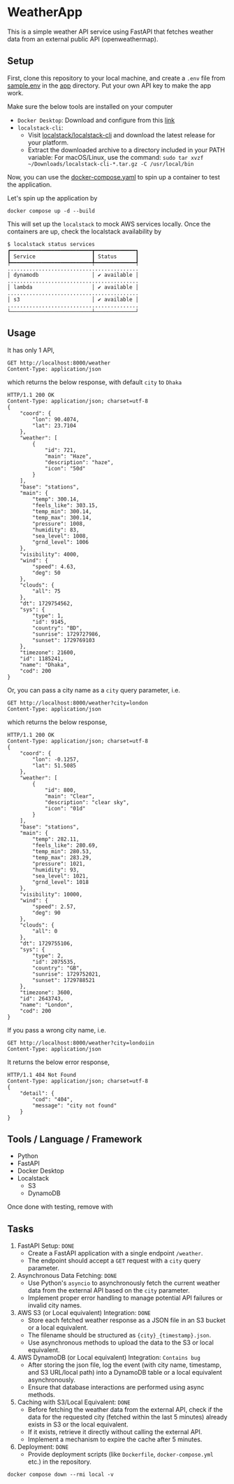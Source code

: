 # WeatherApp

This is a simple weather API service using FastAPI that fetches weather
data from an external public API (openweathermap).

## Setup

First, clone this repository to your local machine, and create a `.env` file
from [sample.env](./app/sample.env) in the [app](./app) directory. Put your
own API key to make the app work.

Make sure the below tools are installed on your computer

* `Docker Desktop`: Download and configure from this [link](https://docs.docker.com/get-started/get-docker/)
* `localstack-cli`:
    * Visit [localstack/localstack-cli](https://github.com/localstack/localstack-cli/releases/latest) and download the
      latest release for your platform.
    * Extract the downloaded archive to a directory included in your PATH variable: For macOS/Linux, use the command:
      `sudo tar xvzf ~/Downloads/localstack-cli-*.tar.gz -C /usr/local/bin`

Now, you can use the [docker-compose.yaml](./docker-compose.yaml) to spin up a
container to test the application.

Let's spin up the application by

```
docker compose up -d --build
```

This will set up the `localstack` to mock AWS services locally. Once the
containers are up, check the localstack availability by

```
$ localstack status services
┏━━━━━━━━━━━━━━━━━━━━━━━━━━┳━━━━━━━━━━━━━┓
┃ Service                  ┃ Status      ┃
┡━━━━━━━━━━━━━━━━━━━━━━━━━━╇━━━━━━━━━━━━━┩
..........................................
│ dynamodb                 │ ✔ available │
..........................................
│ lambda                   │ ✔ available │
..........................................
│ s3                       │ ✔ available │
..........................................
└──────────────────────────┴─────────────┘

```

## Usage

It has only 1 API,

```
GET http://localhost:8000/weather
Content-Type: application/json
```

which returns the below response, with default `city` to `Dhaka`

```
HTTP/1.1 200 OK
Content-Type: application/json; charset=utf-8
{
    "coord": {
        "lon": 90.4074,
        "lat": 23.7104
    },
    "weather": [
        {
            "id": 721,
            "main": "Haze",
            "description": "haze",
            "icon": "50d"
        }
    ],
    "base": "stations",
    "main": {
        "temp": 300.14,
        "feels_like": 303.15,
        "temp_min": 300.14,
        "temp_max": 300.14,
        "pressure": 1008,
        "humidity": 83,
        "sea_level": 1008,
        "grnd_level": 1006
    },
    "visibility": 4000,
    "wind": {
        "speed": 4.63,
        "deg": 50
    },
    "clouds": {
        "all": 75
    },
    "dt": 1729754562,
    "sys": {
        "type": 1,
        "id": 9145,
        "country": "BD",
        "sunrise": 1729727986,
        "sunset": 1729769103
    },
    "timezone": 21600,
    "id": 1185241,
    "name": "Dhaka",
    "cod": 200
}
```

Or, you can pass a city name as a `city` query parameter, i.e.

```
GET http://localhost:8000/weather?city=london
Content-Type: application/json
```

which returns the below response,

```
HTTP/1.1 200 OK
Content-Type: application/json; charset=utf-8
{
    "coord": {
        "lon": -0.1257,
        "lat": 51.5085
    },
    "weather": [
        {
            "id": 800,
            "main": "Clear",
            "description": "clear sky",
            "icon": "01d"
        }
    ],
    "base": "stations",
    "main": {
        "temp": 282.11,
        "feels_like": 280.69,
        "temp_min": 280.53,
        "temp_max": 283.29,
        "pressure": 1021,
        "humidity": 93,
        "sea_level": 1021,
        "grnd_level": 1018
    },
    "visibility": 10000,
    "wind": {
        "speed": 2.57,
        "deg": 90
    },
    "clouds": {
        "all": 0
    },
    "dt": 1729755106,
    "sys": {
        "type": 2,
        "id": 2075535,
        "country": "GB",
        "sunrise": 1729752021,
        "sunset": 1729788521
    },
    "timezone": 3600,
    "id": 2643743,
    "name": "London",
    "cod": 200
}
```

If you pass a wrong city name, i.e.

```
GET http://localhost:8000/weather?city=londoiin
Content-Type: application/json
```

It returns the below error response,

```
HTTP/1.1 404 Not Found
Content-Type: application/json; charset=utf-8
{
    "detail": {
        "cod": "404",
        "message": "city not found"
    }
}
```

## Tools / Language / Framework
* Python
* FastAPI
* Docker Desktop
* Localstack
  * S3
  * DynamoDB

Once done with testing, remove with

## Tasks

1. FastAPI Setup: `DONE`
   - Create a FastAPI application with a single endpoint `/weather`.
   - The endpoint should accept a `GET` request with a `city` query parameter.
2. Asynchronous Data Fetching: `DONE`
   - Use Python's `asyncio` to asynchronously fetch the current weather data from the external API based on the `city` parameter.
   - Implement proper error handling to manage potential API failures or invalid city names.
3. AWS S3 (or Local equivalent) Integration: `DONE`
   - Store each fetched weather response as a JSON file in an S3 bucket or a local equivalent.
   - The filename should be structured as `{city}_{timestamp}.json`.
   - Use asynchronous methods to upload the data to the S3 or local equivalent.
4. AWS DynamoDB (or Local equivalent) Integration: `Contains bug`
   - After storing the json file, log the event (with city name, timestamp, and S3 URL/local path) into a DynamoDB table or a local equivalent asynchronously.
   - Ensure that database interactions are performed using async methods.
5. Caching with S3/Local Equivalent:  `DONE`
   - Before fetching the weather data from the external API, check if the data for the requested city (fetched within the last 5 minutes) already exists in S3 or the local equivalent.
   - If it exists, retrieve it directly without calling the external API.
   - Implement a mechanism to expire the cache after 5 minutes.
6. Deployment: `DONE`
   - Provide deployment scripts (like `Dockerfile`, `docker-compose.yml` etc.) in the repository.

```
docker compose down --rmi local -v
```
